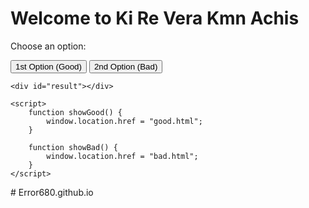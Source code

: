 <!DOCTYPE html>
<html lang="en">
<head>
    <meta charset="UTF-8">
    <meta name="viewport" content="width=device-width, initial-scale=1.0">
    <title>Ki Re Vera Kmn Achis</title>
</head>
<body>
    <h1>Welcome to Ki Re Vera Kmn Achis</h1>
    <p>Choose an option:</p>
    <button onclick="showGood()">1st Option (Good)</button>
    <button onclick="showBad()">2nd Option (Bad)</button>

    <div id="result"></div>

    <script>
        function showGood() {
            window.location.href = "good.html";
        }

        function showBad() {
            window.location.href = "bad.html";
        }
    </script>
</body>
</html># Error680.github.io
